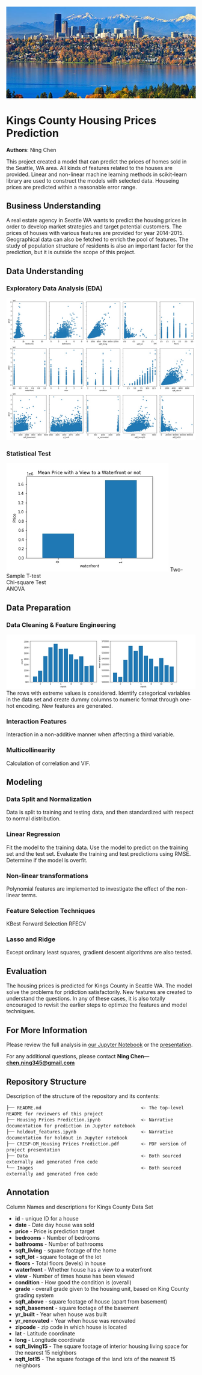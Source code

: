 ![graph](Images/KingsCounty.jpeg)
# Kings County Housing Prices Prediction

**Authors**: Ning Chen

This project created a model that can predict the prices of homes sold in the Seattle, WA area. All kinds of features related to the houses are provided. Linear and non-linear machine learning methods in scikit-learn library are used to construct the models with selected data. Houseing prices are predicted within a reasonable error range.

## Business Understanding

A real estate agency in Seattle WA wants to predict the housing prices in order to develop market strategies and target potential customers. The prices of houses with various features are provided for year 2014-2015. Geographical data can also be fetched to enrich the pool of features. The study of population structure of residents is also an important factor for the prediction, but it is outside the scope of this project.  

## Data Understanding

### Exploratory Data Analysis (EDA)

![graph](Images/mix.jpeg)

### Statistical Test
![graph](Images/waterfront.jpeg)
Two-Sample T-test \
Chi-square Test \
ANOVA

## Data Preparation

### Data Cleaning & Feature Engineering
![graph](Images/month.jpeg)
The rows with extreme values is considered. Identify categorical variables in the data set and create dummy columns to numeric format through one-hot encoding. New features are generated.

### Interaction Features
Interaction in a non-additive manner when affecting a third variable.

### Multicollinearity

Calculation of correlation and VIF.

## Modeling

### Data Split and Normalization
Data is split to training and testing data, and then standardized with respect to normal distribution.

### Linear Regression
Fit the model to the training data. Use the model to predict on the training set and the test set. Evaluate the training and test predictions using RMSE. Determine if the model is overfit.

### Non-linear transformations
Polynomial features are implemented to investigate the effect of the non-linear terms.

### Feature Selection Techniques
KBest
Forward Selection
RFECV

### Lasso and Ridge
Except ordinary least squares, gradient descent algorithms are also tested.

## Evaluation
The housing prices is predicted for Kings County in Seattle WA. The model solve the problems for pridiction satisfactorily. New features are created to understand the questions. In any of these cases, it is also totally encouraged to revisit the earlier steps to optimze the features and model techniques.

## For More Information

Please review the full analysis in [our Jupyter Notebook](https://github.com/ghcn345/house-price-pridiction-with-statistical-test) or the [presentation](https://github.com/ghcn345/house-price-pridiction-with-statistical-test/blob/master/CRISP-DM_Housing%20Prices%20Prediction.pdf).

For any additional questions, please contact **Ning Chen—chen.ning345@gmail.com**

## Repository Structure

Description of the structure of the repository and its contents:

```
├── README.md                                     <- The top-level README for reviewers of this project
├── Housing Prices Prediction.ipynb               <- Narrative documentation for prediction in Jupyter notebook
├── holdout_features.ipynb                        <- Narrative documentation for holdout in Jupyter notebook
├── CRISP-DM_Housing Prices Prediction.pdf        <- PDF version of project presentation
├── Data                                          <- Both sourced externally and generated from code
└── Images                                        <- Both sourced externally and generated from code

```


## Annotation

Column Names and descriptions for Kings County Data Set

* **id** - unique ID for a house
* **date** - Date day house was sold
* **price** - Price is prediction target
* **bedrooms** - Number of bedrooms
* **bathrooms** - Number of bathrooms
* **sqft_living** - square footage of the home
* **sqft_lot** - square footage of the lot
* **floors** - Total floors (levels) in house
* **waterfront** - Whether house has a view to a waterfront
* **view** - Number of times house has been viewed
* **condition** - How good the condition is (overall)
* **grade** - overall grade given to the housing unit, based on King County grading system
* **sqft_above** - square footage of house (apart from basement)
* **sqft_basement** - square footage of the basement
* **yr_built** - Year when house was built
* **yr_renovated** - Year when house was renovated
* **zipcode** - zip code in which house is located
* **lat** - Latitude coordinate
* **long** - Longitude coordinate
* **sqft_living15** - The square footage of interior housing living space for the nearest 15 neighbors
* **sqft_lot15** - The square footage of the land lots of the nearest 15 neighbors
